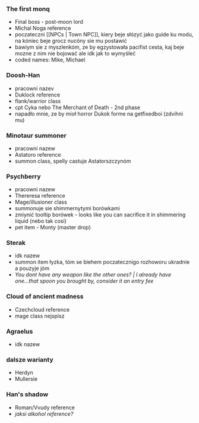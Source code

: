 ### The first monq 
- Final boss - post-moon lord
- Michal Noga reference
- poczateczni [[NPCs | Town NPC]], kiery beje słózyć jako guide ku modu, na kóniec beje grocz nucóny sie mu postawić
- bawiym sie z myszlenkóm, ze by egzystowała pacifist cesta, kaj beje mozne z nim nie bojować ale idk jak to wymyśleć
- coded names: Mike, Michael

### Doosh-Han 
- pracowni nazev 
- Duklock reference
- flank/warrior class
- cpt Cyka nebo The Merchant of Death - 2nd phase
- napadło mnie, ze by mioł horror Dukok forme na getfixedboi (zdvihni mu)

### Minotaur summoner
- pracowni nazew
- Astatoro reference
- summon class, spelly castuje Astatorszczynóm

### Psychberry
- pracowni nazew
- Thereresa reference
- Mage/illusioner class
- summonuje sie shimmernytymi borówkami
- zmiynić tooltip borówek - looks like you can sacrifice it in shimmering liquid (nebo tak cosi)
- pet item - Monty (master drop)

### Sterak
- idk nazew
- summon item łyzka, tóm se biehem poczatecznigo rozhoworu ukradnie a pouzyje jóm
- *You dont have any weapon like the other ones? | I already have one...that spoon you brought by, consider it an entry fee*

### Cloud of ancient madness
- Czechcloud reference
- mage class nejspisz

### Agraelus
- idk nazew

### dalsze warianty
- Herdyn
- Mullersie

### Han's shadow
- Roman/Vvudy reference
- *jaksi alkohol reference?*